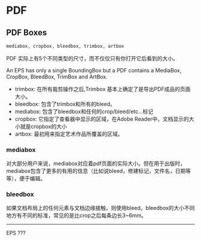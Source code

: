 # PDF

## PDF Boxes

```txt
mediabox, cropbox, bleedbox, trimbox, artbox
```

PDF 实际上有5个不同类型的尺寸，而不仅仅只有你打开它后看到的大小。

An EPS has only a single BoundingBox but a PDF contains a MediaBox, CropBox, BleedBox, TrimBox and ArtBox.

- trimbox: 在所有裁剪操作之后,Trimbox 基本上确定了是导出PDF成品的页面大小。
- bleedbox: 包含了trimbox和所有的bleed。
- mediabox: 包含了bleedbox和任何的crop/bleed/etc...标记
- cropbox: 它指定了查看器中显示的区域，在Adobe Reader中，文档显示的大小就是cropbox的大小
- artbox: 最初用来指定艺术作品所覆盖的区域。

### mediabox

对大部分用户来说，mediabox对应着pdf页面的实际大小。但在用于出版时，mediabox包含了更多的有用的信息（比如说bleed，修建标记，文件名，日期等等），便于编辑。

### bleedbox

如果文档布局上的任何元素与文档边缘接触，则使用bleed。bleedbox的大小不同地方有不同的标准，常见的是比crop之后每条边长3~6mm。

-----------------------------
EPS ???

